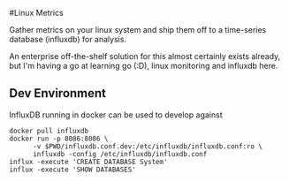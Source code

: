 #Linux Metrics

Gather metrics on your linux system and ship them off to a time-series database (influxdb) for analysis.

An enterprise off-the-shelf solution for this almost certainly exists already, but I'm having a go at learning go (:D), linux monitoring and influxdb here.

## Dev Environment
InfluxDB running in docker can be used to develop against

```
docker pull influxdb
docker run -p 8086:8086 \
      -v $PWD/influxdb.conf.dev:/etc/influxdb/influxdb.conf:ro \
      influxdb -config /etc/influxdb/influxdb.conf
influx -execute 'CREATE DATABASE System'
influx -execute 'SHOW DATABASES'
```
